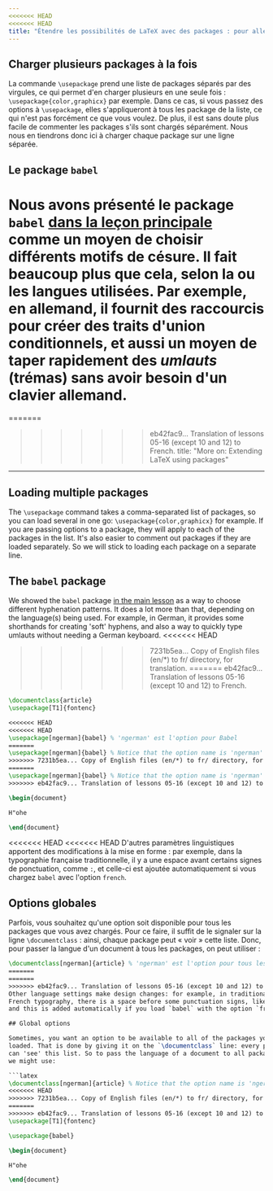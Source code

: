 ```yaml
---
<<<<<<< HEAD
<<<<<<< HEAD
title: "Étendre les possibilités de LaTeX avec des packages : pour aller plus loin"
---
```


## Charger plusieurs packages à la fois

La commande `\usepackage` prend une liste de packages séparés par des virgules,
ce qui permet d'en charger plusieurs en une seule fois :
`\usepackage{color,graphicx}` par exemple. Dans ce cas, si vous passez des
options à `\usepackage`, elles s'appliqueront à tous les package de la liste,
ce qui n'est pas forcément ce que vous voulez. De plus, il est sans doute plus
facile de commenter les packages s'ils sont chargés séparément. Nous nous en
tiendrons donc ici à charger chaque package sur une ligne séparée.


## Le package `babel`

Nous avons présenté le package `babel` [dans la leçon principale](lesson-06)
comme un moyen de choisir différents motifs de césure. Il fait beaucoup plus
que cela, selon la ou les langues utilisées. Par exemple, en allemand, il
fournit des raccourcis pour créer des traits d'union conditionnels, et aussi
un moyen de taper rapidement des _umlauts_ (trémas) sans avoir besoin d'un
clavier allemand.
=======
=======
>>>>>>> eb42fac9... Translation of lessons 05-16 (except 10 and 12) to French.
title: "More on: Extending LaTeX using packages"
---

## Loading multiple packages

The `\usepackage` command takes a comma-separated list of packages, so you can
load several in one go: `\usepackage{color,graphicx}` for example. If you are
passing options to a package, they will apply to each of the packages in the list.
It's also easier to comment out packages if they are loaded
separately.  So we will stick to loading each package on a separate line.

## The `babel` package

We showed the `babel` package [in the main lesson](lesson-06) as a way to choose
different hyphenation patterns. It does a lot more than that, depending on the
language(s) being used. For example, in German, it provides some shorthands for
creating 'soft' hyphens, and also a way to quickly type umlauts without needing
a German keyboard.
<<<<<<< HEAD
>>>>>>> 7231b5ea... Copy of English files (en/*) to fr/ directory, for translation.
=======
>>>>>>> eb42fac9... Translation of lessons 05-16 (except 10 and 12) to French.

```latex
\documentclass{article}
\usepackage[T1]{fontenc}

<<<<<<< HEAD
<<<<<<< HEAD
\usepackage[ngerman]{babel} % 'ngerman' est l'option pour Babel
=======
\usepackage[ngerman]{babel} % Notice that the option name is 'ngerman'
>>>>>>> 7231b5ea... Copy of English files (en/*) to fr/ directory, for translation.
=======
\usepackage[ngerman]{babel} % Notice that the option name is 'ngerman'
>>>>>>> eb42fac9... Translation of lessons 05-16 (except 10 and 12) to French.

\begin{document}

H"ohe

\end{document}
```

<<<<<<< HEAD
<<<<<<< HEAD
D'autres paramètres linguistiques apportent des modifications à la mise en
forme : par exemple, dans la typographie française traditionnelle, il y a une
espace avant certains signes de ponctuation, comme `:`, et celle-ci est ajoutée
automatiquement si vous chargez `babel` avec l'option `french`.


## Options globales

Parfois, vous souhaitez qu'une option soit disponible pour tous les packages que
vous avez chargés. Pour ce faire, il suffit de le signaler sur la ligne
`\documentclass` : ainsi, chaque package peut « voir » cette liste. Donc, pour
passer la langue d'un document à tous les packages, on peut utiliser :

```latex
\documentclass[ngerman]{article} % 'ngerman' est l'option pour tous les packages
=======
=======
>>>>>>> eb42fac9... Translation of lessons 05-16 (except 10 and 12) to French.
Other language settings make design changes: for example, in traditional
French typography, there is a space before some punctuation signs, like `:`,
and this is added automatically if you load `babel` with the option `french`.

## Global options

Sometimes, you want an option to be available to all of the packages you've
loaded. That is done by giving it on the `\documentclass` line: every package
can 'see' this list. So to pass the language of a document to all packages,
we might use:

```latex
\documentclass[ngerman]{article} % Notice that the option name is 'ngerman'
<<<<<<< HEAD
>>>>>>> 7231b5ea... Copy of English files (en/*) to fr/ directory, for translation.
=======
>>>>>>> eb42fac9... Translation of lessons 05-16 (except 10 and 12) to French.
\usepackage[T1]{fontenc}

\usepackage{babel}

\begin{document}

H"ohe

\end{document}
```
